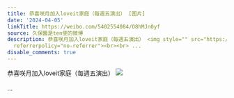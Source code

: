 ```yaml
---
title: 恭喜咲月加入loveit家庭（每週五演出） [图片]
date: '2024-04-05'
linkTitle: https://weibo.com/5402554084/O8hMJn0yf
source: 久保醬是ten使的微博
description: 恭喜咲月加入loveit家庭（每週五演出） <img style="" src="https://tvax2.sinaimg.cn/large/005TCz76gy1hofrcscxiuj30xc0ir4ap.jpg"
  referrerpolicy="no-referrer"><br><br> ...
disable_comments: true
---
```

恭喜咲月加入loveit家庭（每週五演出） <img style="" src="https://tvax2.sinaimg.cn/large/005TCz76gy1hofrcscxiuj30xc0ir4ap.jpg" referrerpolicy="no-referrer"><br><br> ...